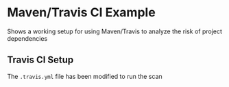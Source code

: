 # Maven/Travis CI Example

Shows a working setup for using Maven/Travis to analyze the risk of project dependencies

## Travis CI Setup

The `.travis.yml` file has been modified to run the scan

